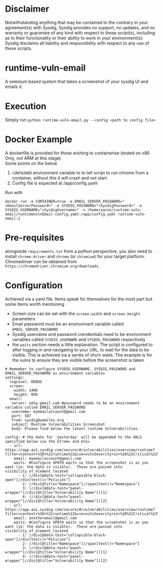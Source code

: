 # Disclaimer

Notwithstanding anything that may be contained to the contrary in your agreement(s) with Sysdig, Sysdig provides no support, no updates, and no warranty or guarantee of any kind with respect to these script(s), including as to their functionality or their ability to work in your environment(s).  Sysdig disclaims all liability and responsibility with respect to any use of these scripts. 

# runtime-vuln-email
A selenium based system that takes a screenshot of your sysdig UI and emails it.

# Execution
Simply run
`python runtime-vuln-email.py --config <path to config file>`

# Docker Example
A dockerfile is provided for those wishing to containerise (tested on x86 Only, not ARM at this stage).  
Some points on the below
1) `CONTAINER` environment variable to to tell script to run chrome from a container, without this it will crash and not start
2) Config file is expected at /app/config.yaml

Run with
```
docker run -e CONTAINER=true -e EMAIL_SERVER_PASSWORD="<EmailServerPassword>" -e SYSDIG_PASSWORD="<SysdigPassword>" -e SYSDIG_USERNAME="<SysdigUsername>" -v /home/aaron/runtime-vuln-email/runtimeVulnEmail-config.yaml:/app/config.yaml runtime-vuln-email:1
```

# Pre-requisites
alongsisde `requirements.txt` from a python perspective, you also need to install `chrome-driver` and `chrome` (or `chromium`) for your target platform.  Chromedriver can be obtained from `https://chromedriver.chromium.org/downloads`

# Configuration
Achieved via a yaml file.  Items speak for themselves for the most part but some items worth mentioning

- Screen size can be set with the `screen.width` and `screen.height` parameters
- Email password must be an environment variable called `EMAIL_SERVER_PASSWORD`
- Sysdig username and password crendentials need to be environment variables called `SYSDIG_USERNAME` and `SYSDIG_PASSWORD` respectively
- the `waits` section needs a little explanation.  The script is configured to after logging in and navigating to your URL, to wait for the data to be visible.  This is achieved via a series of `XPath` waits.  The example is for the vulns to ensure they are visible before the screenshot is taken

```
# Remember to configure SYSDIG_USERNAME, SYSDIG_PASSWORD and EMAIL_SERVER_PASSWORD as environment variables
settings:
  logLevel: DEBUG
  screen:
    width: 1400
    height: 850
  email:
   server: smtp.gmail.com #password needs to be an environment variable called EMAIL_SERVER_PASSWORD
   username: myemailaccount@gmail.com
   port: 587
   from: sysdig@aamiles.org
   subject: Runtime Vulnerabilities Screenshot
   body: Please find below the latest runtime Vulnerabilities.

config: # the date for 'yesterday' will be appended to the URLS specified below via the &from= and &to=
  - url: https://app.au1.sysdig.com/secure/#/vulnerabilities/overview/runtime?filter=context+%3D+%22runtime%22&cve=vulnSeverity+in+%28%22Critical%22%2C+%22High%22%29+and+vulnIsRunning+%3D+true
    email: myemailaccount@gmail.com
    waits: #Configure XPATH waits so that the screenshot is as you want (ie: the data is visible).  These are passed into visibility_of_element_located
      - 1: //div[@data-test="collapsible-block-open"]//div[text()="Policies"]
        2: //div[@title="Namespace"]//span[text()="Namespace"]
        3: (//div[@data-test="panel-wrapper"]//div[@title="Vulnerability Name"])[1]
        4: (//div[@data-test="panel-wrapper"]//div[@title="Vulnerability Name"])[2]
  - url: https://app.au1.sysdig.com/secure/#/vulnerabilities/overview/runtime?filter=context+%3D+%22runtime%22&cve=vulnSeverity+in+%28%22Critical%22%2C+%22High%22%29+and+vulnIsRunning+%3D+true
    email: anotheremail@gmail.com
    waits: #Configure XPATH waits so that the screenshot is as you want (ie: the data is visible).  These are passed into visibility_of_element_located
      - 1: //div[@data-test="collapsible-block-open"]//div[text()="Policies"]
        2: //div[@title="Namespace"]//span[text()="Namespace"]
        3: (//div[@data-test="panel-wrapper"]//div[@title="Vulnerability Name"])[1]
        4: (//div[@data-test="panel-wrapper"]//div[@title="Vulnerability Name"])[2]
```
